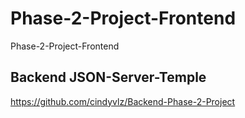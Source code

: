 # Phase-2-Project-Frontend
Phase-2-Project-Frontend

## Backend JSON-Server-Temple
https://github.com/cindyvlz/Backend-Phase-2-Project
